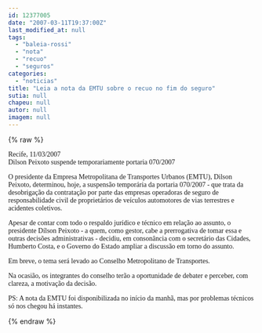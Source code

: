 ```yaml
---
id: 12377005
date: "2007-03-11T19:37:00Z"
last_modified_at: null
tags:
  - "baleia-rossi"
  - "nota"
  - "recuo"
  - "seguros"
categories:
  - "noticias"
title: "Leia a nota da EMTU sobre o recuo no fim do seguro"
sutia: null
chapeu: null
autor: null
imagem: null
---
```

{% raw %}
<p><P><FONT face=Verdana>Recife, 11/03/2007<BR>Dilson Peixoto suspende temporariamente portaria 070/2007</FONT></P></p>
<p><P><FONT face=Verdana>O presidente da Empresa Metropolitana de Transportes Urbanos (EMTU), Dilson Peixoto, determinou, hoje, a suspensão temporária da portaria 070/2007 - que trata da desobrigação da contratação por parte das empresas operadoras de seguro de responsabilidade civil de proprietários de veículos automotores de vias terrestres e acidentes coletivos. </FONT></P></p>
<p><P><FONT face=Verdana>Apesar de contar com todo o respaldo jurídico e técnico em relação ao assunto, o presidente Dílson Peixoto - a quem, como gestor, cabe a prerrogativa de tomar essa e outras decisões administrativas - decidiu, em consonância com o secretário das Cidades, Humberto Costa, e o Governo do Estado ampliar a discussão em torno do assunto. </FONT></P></p>
<p><P><FONT face=Verdana>Em breve, o tema será levado ao Conselho Metropolitano de Transportes. </FONT></P></p>
<p><P><FONT face=Verdana>Na ocasião, os integrantes do conselho terão a oportunidade de debater e perceber, com clareza, a motivação da decisão. </FONT></P></p>
<p><P><FONT face=Verdana>PS: A nota da EMTU foi disponibilizada no início da manhã, mas por problemas técnicos só nos chegou há instantes.</FONT></P> </p>
{% endraw %}